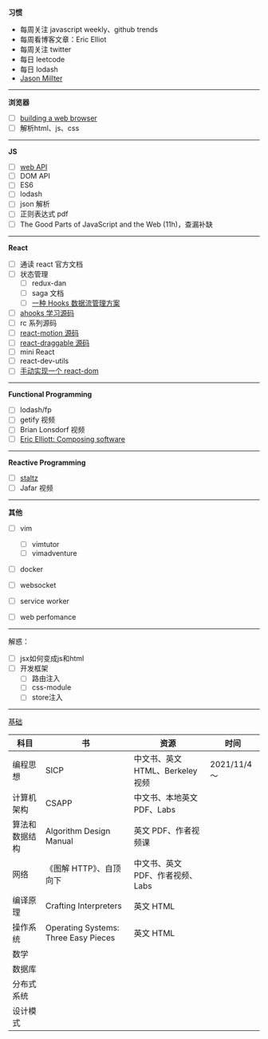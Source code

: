 **习惯**

- 每周关注 javascript weekly、github trends
- 每周看博客文章：Eric Elliot
- 每周关注 twitter
- 每日 leetcode
- 每日 lodash
- [Jason Millter](https://github.com/developit)

---

**浏览器**

- [ ] [building a web browser](https://www.udacity.com/course/programming-languages--cs262)
- [ ] 解析html、js、css

---

**JS**

- [ ] [web API](https://wangdoc.com/)
- [ ] DOM API
- [ ] ES6
- [ ] lodash
- [ ] json 解析
- [ ] 正则表达式 pdf
- [ ] The Good Parts of JavaScript and the Web (11h)，查漏补缺

---

**React**

- [ ] 通读 react 官方文档
- [ ] 状态管理
  - [ ] redux-dan
  - [ ] saga 文档
  - [ ] [一种 Hooks 数据流管理方案](https://github.com/ascoders/weekly/blob/master/%E5%89%8D%E6%B2%BF%E6%8A%80%E6%9C%AF/206.%E7%B2%BE%E8%AF%BB%E3%80%8A%E4%B8%80%E7%A7%8D%20Hooks%20%E6%95%B0%E6%8D%AE%E6%B5%81%E7%AE%A1%E7%90%86%E6%96%B9%E6%A1%88%E3%80%8B.md)
- [ ] [ahooks 学习源码](https://github.com/alibaba/hooks)
- [ ] rc 系列源码
- [ ] [react-motion 源码](https://github.com/chenglou/react-motion)
- [ ] [react-draggable 源码](https://github.com/chenglou/react-motion)
- [ ] mini React
- [ ] react-dev-utils
- [ ] [手动实现一个 react-dom](https://www.zhihu.com/question/29380608/answer/2006336708)

---

**Functional Programming**

- [ ] lodash/fp
- [ ] getify 视频
- [ ] Brian Lonsdorf 视频
- [ ] [Eric Elliott: Composing software](https://medium.com/javascript-scene/composing-software-the-book-f31c77fc3ddc)

---

**Reactive Programming**

- [ ] [staltz](https://gist.github.com/staltz/868e7e9bc2a7b8c1f754)
- [ ] Jafar 视频

---

**其他**

- [ ] vim
  - [ ] vimtutor
  - [ ] vimadventure
- [ ] docker
- [ ] websocket
- [ ] service worker
- [ ] web perfomance



---

解惑：

- [ ] jsx如何变成js和html
- [ ] 开发框架
  - [ ] 路由注入
  - [ ] css-module
  - [ ] store注入

---

[基础](https://teachyourselfcs.com/)

| 科目           | 书                                   | 资源                             | 时间         |
| -------------- | ------------------------------------ | -------------------------------- | ------------ |
| 编程思想       | SICP                                 | 中文书、英文 HTML、Berkeley 视频 | 2021/11/4 ～ |
| 计算机架构     | CSAPP                                | 中文书、本地英文 PDF、Labs       |              |
| 算法和数据结构 | Algorithm Design Manual              | 英文 PDF、作者视频课             |              |
| 网络           | 《图解 HTTP》、自顶向下              | 中文书、英文 PDF、作者视频、Labs |              |
| 编译原理       | Crafting Interpreters                | 英文 HTML                        |              |
| 操作系统       | Operating Systems: Three Easy Pieces | 英文 HTML                        |              |
| 数学           |                                      |                                  |              |
| 数据库         |                                      |                                  |              |
| 分布式系统     |                                      |                                  |              |
| 设计模式       |                                      |                                  |              |
